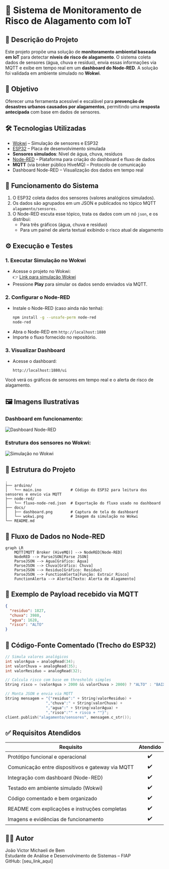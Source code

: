 
# 🌊 Sistema de Monitoramento de Risco de Alagamento com IoT

## 📌 Descrição do Projeto

Este projeto propõe uma solução de **monitoramento ambiental baseada em IoT** para detectar **níveis de risco de alagamento**. O sistema coleta dados de sensores (água, chuva e resíduo), envia essas informações via MQTT e exibe em tempo real em um **dashboard do Node-RED**. A solução foi validada em ambiente simulado no **Wokwi**.

## 🧠 Objetivo

Oferecer uma ferramenta acessível e escalável para **prevenção de desastres urbanos causados por alagamentos**, permitindo uma **resposta antecipada** com base em dados de sensores.

## 🛠️ Tecnologias Utilizadas

- [Wokwi](https://wokwi.com/) – Simulação de sensores e ESP32
- [ESP32](https://www.espressif.com/en/products/socs/esp32) – Placa de desenvolvimento simulada
- **Sensores simulados**: Nível de água, chuva, resíduos
- [Node-RED](https://nodered.org/) – Plataforma para criação do dashboard e fluxo de dados
- **MQTT** (via broker público HiveMQ) – Protocolo de comunicação
- Dashboard Node-RED – Visualização dos dados em tempo real

## 🔁 Funcionamento do Sistema

1. O ESP32 coleta dados dos sensores (valores analógicos simulados).
2. Os dados são agrupados em um JSON e publicados no tópico MQTT `alagamento/sensores`.
3. O Node-RED escuta esse tópico, trata os dados com um nó `json`, e os distribui:
   - Para três gráficos (água, chuva e resíduo)
   - Para um painel de alerta textual exibindo o risco atual de alagamento

## ⚙️ Execução e Testes

### 1. Executar Simulação no Wokwi

- Acesse o projeto no Wokwi:  
  👉 [Link para simulação Wokwi](#coloque-o-link-aqui)
- Pressione **Play** para simular os dados sendo enviados via MQTT.

### 2. Configurar o Node-RED

- Instale o Node-RED (caso ainda não tenha):
  ```bash
  npm install -g --unsafe-perm node-red
  node-red
  ```
- Abra o Node-RED em `http://localhost:1880`
- Importe o fluxo fornecido no repositório.

### 3. Visualizar Dashboard

- Acesse o dashboard:
  ```
  http://localhost:1880/ui
  ```

Você verá os gráficos de sensores em tempo real e o alerta de risco de alagamento.

## 🖼️ Imagens Ilustrativas

### Dashboard em funcionamento:

![Dashboard Node-RED]("dashboard.png")

### Estrutura dos sensores no Wokwi:

![Simulação no Wokwi](docs/wokwi.png)

## 🧩 Estrutura do Projeto

```
.
├── arduino/
│   └── main.ino             # Código do ESP32 para leitura dos sensores e envio via MQTT
├── node-red/
│   └── fluxo-node-red.json  # Exportação do fluxo usado no dashboard
├── docs/
│   ├── dashboard.png        # Captura de tela do dashboard
│   └── wokwi.png            # Imagem da simulação no Wokwi
└── README.md
```

## 💬 Fluxo de Dados no Node-RED

```mermaid
graph LR
    MQTT[MQTT Broker (HiveMQ)] --> NodeRED[Node-RED]
    NodeRED --> ParseJSON[Parse JSON]
    ParseJSON --> Agua[Gráfico: Água]
    ParseJSON --> Chuva[Gráfico: Chuva]
    ParseJSON --> Residuo[Gráfico: Resíduo]
    ParseJSON --> FunctionAlerta[Função: Extrair Risco]
    FunctionAlerta --> Alerta[Texto: Alerta de Alagamento]
```

## 🧪 Exemplo de Payload recebido via MQTT

```json
{
  "residuo": 1827,
  "chuva": 3980,
  "agua": 1628,
  "risco": "ALTO"
}
```

## 📄 Código-Fonte Comentado (Trecho do ESP32)

```cpp
// Simula valores analógicos
int valorAgua = analogRead(34);
int valorChuva = analogRead(35);
int valorResiduo = analogRead(32);

// Calcula risco com base em thresholds simples
String risco = (valorAgua > 2000 && valorChuva > 2000) ? "ALTO" : "BAIXO";

// Monta JSON e envia via MQTT
String mensagem = "{"residuo":" + String(valorResiduo) +
                  ","chuva":" + String(valorChuva) +
                  ","agua":" + String(valorAgua) +
                  ","risco":"" + risco + ""}";
client.publish("alagamento/sensores", mensagem.c_str());
```

## ✅ Requisitos Atendidos

| Requisito                                                        | Atendido |
|------------------------------------------------------------------|:--------:|
| Protótipo funcional e operacional                                |   ✔️     |
| Comunicação entre dispositivos e gateway via MQTT                |   ✔️     |
| Integração com dashboard (Node-RED)                              |   ✔️     |
| Testado em ambiente simulado (Wokwi)                             |   ✔️     |
| Código comentado e bem organizado                                |   ✔️     |
| README com explicações e instruções completas                    |   ✔️     |
| Imagens e evidências de funcionamento                            |   ✔️     |

## 👨‍💻 Autor

João Victor Michaeli de Bem  
Estudante de Análise e Desenvolvimento de Sistemas – FIAP  
GitHub: [seu_link_aqui]

